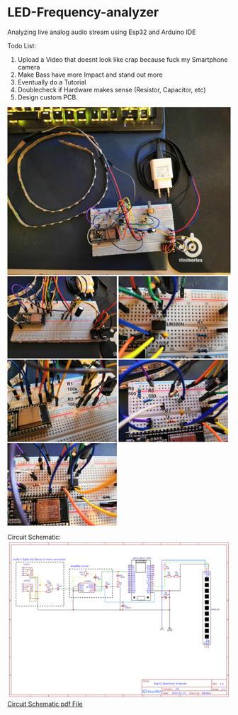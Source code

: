 # LED-Frequency-analyzer
Analyzing live analog audio stream using Esp32 and Arduino IDE

Todo List:
1. Upload a Video that doesnt look like crap because fuck my Smartphone camera
2. Make Bass have more Impact and stand out more
3. Eventually do a Tutorial
4. Doublecheck if Hardware makes sense (Resistor, Capacitor, etc)
5. Design custom PCB.

<img src="https://github.com/d4vidyo/LED-Frequency-analyzer/blob/main/Files/WIP/Pictures/Breadboard/Breadboard%20View%20Top.jpg"></img>
<img src="https://github.com/d4vidyo/LED-Frequency-analyzer/blob/main/Files/WIP/Pictures/Breadboard/raw/Breadboard%20View%20Side.jpeg" width="49%"></img> <img src="https://github.com/d4vidyo/LED-Frequency-analyzer/blob/main/Files/WIP/Pictures/Breadboard/Breadboard%20View%20amp.jpg" width="49%"></img> <img src="https://github.com/d4vidyo/LED-Frequency-analyzer/blob/main/Files/WIP/Pictures/Breadboard/Breadboard%20View%20close.jpg" width="49%"></img> <img src="https://github.com/d4vidyo/LED-Frequency-analyzer/blob/main/Files/WIP/Pictures/Breadboard/Breadboard%20View%20esp.jpg" width="49%"></img> <img src="https://github.com/d4vidyo/LED-Frequency-analyzer/blob/main/Files/WIP/Pictures/Breadboard/raw/Breadboard%20View%20esp%20and%20amp.jpeg" width="49%"></img>

Circuit Schematic:
![Circuit Schematic Picture](https://github.com/d4vidyo/LED-Frequency-analyzer/blob/main/Files/WIP/Pictures/Schematic_Esp32%20Spectrum%20Analyzer%20WIP.png "Circuit Schematic")
[Circuit Schematic pdf File](https://github.com/d4vidyo/LED-Frequency-analyzer/blob/main/Files/WIP/Pictures/Schematic_Esp32%20Spectrum%20Analyzer%20WIP.pdf)
